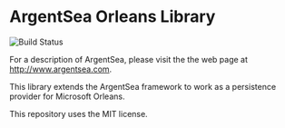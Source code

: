 ﻿# ArgentSea Orleans Library

![Build Status](https://dev.azure.com/musiq-org/ArgentSea/_apis/build/status/ArgentSea-Orleans)

For a description of ArgentSea, please visit the the web page at http://www.argentsea.com.

This library extends the ArgentSea framework to work as a persistence provider for Microsoft Orleans.

This repository uses the MIT license.